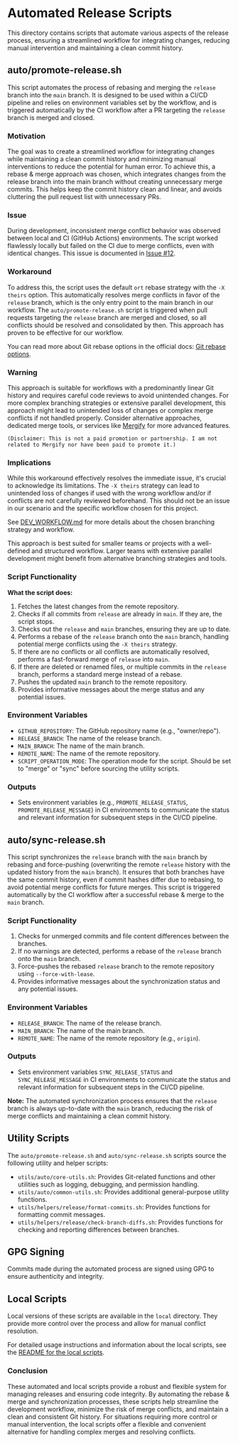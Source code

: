 # Automated Release Scripts

This directory contains scripts that automate various aspects of the release process, ensuring a streamlined
workflow for integrating changes, reducing manual intervention and maintaining a clean commit history.

## auto/promote-release.sh

This script automates the process of rebasing and merging the `release` branch into the `main` branch.
It is designed to be used within a CI/CD pipeline and relies on environment variables set by the workflow,
and is triggered automatically by the CI workflow after a PR targeting the `release` branch is merged and closed.

### Motivation

The goal was to create a streamlined workflow for integrating changes while maintaining a clean commit history
and minimizing manual interventions to reduce the potential for human error. To achieve this, a rebase & merge approach
was chosen, which integrates changes from the release branch into the main branch without creating unnecessary merge commits.
This helps keep the commit history clean and linear, and avoids cluttering the pull request list with unnecessary PRs.

### Issue

During development, inconsistent merge conflict behavior was observed between local and CI (GitHub Actions) environments.
The script worked flawlessly locally but failed on the CI due to merge conflicts, even with identical changes.
This issue is documented in [Issue #12](https://github.com/mustalk/MiniSoccerSimulator/issues/12).

### Workaround

To address this, the script uses the default `ort` rebase strategy with the `-X theirs` option.
This automatically resolves merge conflicts in favor of the `release` branch, which is the only entry point to the main branch in our workflow.
The `auto/promote-release.sh` script is triggered when pull requests targeting the `release` branch are merged and closed,
so all conflicts should be resolved and consolidated by then. This approach has proven to be effective for our workflow.

You can read more about Git rebase options in the official docs: [Git rebase options](https://git-scm.com/docs/git-rebase#_options).

### Warning

This approach is suitable for workflows with a predominantly linear Git history and requires careful code reviews to avoid unintended changes.
For more complex branching strategies or extensive parallel development, this approach might lead to unintended loss of changes or
complex merge conflicts if not handled properly. Consider alternative approaches, dedicated merge tools, or services like [Mergify](https://mergify.com/)
for more advanced features.

`(Disclaimer: This is not a paid promotion or partnership. I am not related to Mergify nor have been paid to promote it.)`

### Implications

While this workaround effectively resolves the immediate issue, it's crucial to acknowledge its limitations. The `-X theirs` strategy can lead to
unintended loss of changes if used with the wrong workflow and/or if conflicts are not carefully reviewed beforehand.
This should not be an issue in our scenario and the specific workflow chosen for this project.

See [DEV_WORKFLOW.md](../../../../DEV_WORKFLOW.md) for more details about the chosen branching strategy and workflow.

This approach is best suited for smaller teams or projects with a well-defined and structured workflow.
Larger teams with extensive parallel development might benefit from alternative branching strategies and tools.

### Script Functionality

**What the script does:**

1.  Fetches the latest changes from the remote repository.
2.  Checks if all commits from `release` are already in `main`. If they are, the script stops.
3.  Checks out the `release` and `main` branches, ensuring they are up to date.
4.  Performs a rebase of the `release` branch onto the `main` branch, handling potential merge conflicts using the `-X theirs` strategy.
5.  If there are no conflicts or all conflicts are automatically resolved, performs a fast-forward merge of `release` into `main`.
6.  If there are deleted or renamed files, or multiple commits in the `release` branch, performs a standard merge instead of a rebase.
7.  Pushes the updated `main` branch to the remote repository.
8.  Provides informative messages about the merge status and any potential issues.

### Environment Variables

*   `GITHUB_REPOSITORY`: The GitHub repository name (e.g., "owner/repo").
*   `RELEASE_BRANCH`: The name of the release branch.
*   `MAIN_BRANCH`: The name of the main branch.
*   `REMOTE_NAME`: The name of the remote repository.
*   `SCRIPT_OPERATION_MODE`: The operation mode for the script. Should be set to "merge" or "sync" before sourcing the utility scripts.

### Outputs

*   Sets environment variables (e.g., `PROMOTE_RELEASE_STATUS`, `PROMOTE_RELEASE_MESSAGE`) in CI environments
    to communicate the status and relevant information for subsequent steps in the CI/CD pipeline.

## auto/sync-release.sh

This script synchronizes the `release` branch with the `main` branch by rebasing
and force-pushing (overwriting the remote `release` history with the updated history from the `main` branch).
It ensures that both branches have the same commit history, even if commit hashes differ due to rebasing,
to avoid potential merge conflicts for future merges.
This script is triggered automatically by the CI workflow after a successful rebase & merge to the `main` branch.

### Script Functionality

1.  Checks for unmerged commits and file content differences between the branches.
2.  If no warnings are detected, performs a rebase of the `release` branch onto the `main` branch.
3.  Force-pushes the rebased `release` branch to the remote repository using `--force-with-lease`.
4.  Provides informative messages about the synchronization status and any potential issues.

### Environment Variables

*   `RELEASE_BRANCH`: The name of the release branch.
*   `MAIN_BRANCH`: The name of the main branch.
*   `REMOTE_NAME`: The name of the remote repository (e.g., `origin`).

### Outputs

*   Sets environment variables `SYNC_RELEASE_STATUS` and `SYNC_RELEASE_MESSAGE` in CI environments to communicate the status and relevant information
    for subsequent steps in the CI/CD pipeline.

**Note:** The automated synchronization process ensures that the `release` branch is always up-to-date with the `main` branch,
reducing the risk of merge conflicts and maintaining a clean commit history.

## Utility Scripts

The `auto/promote-release.sh` and `auto/sync-release.sh` scripts source the following utility and helper scripts:

*   `utils/auto/core-utils.sh`: Provides Git-related functions and other utilities such as logging, debugging, and permission handling.
*   `utils/auto/common-utils.sh`: Provides additional general-purpose utility functions.
*   `utils/helpers/release/format-commits.sh`: Provides functions for formatting commit messages.
*   `utils/helpers/release/check-branch-diffs.sh`: Provides functions for checking and reporting differences between branches.

## GPG Signing

Commits made during the automated process are signed using GPG to ensure authenticity and integrity.

## Local Scripts

Local versions of these scripts are available in the `local` directory.
They provide more control over the process and allow for manual conflict resolution.

For detailed usage instructions and information about the local scripts, see the [README for the local scripts](../local/README.md).

### Conclusion

These automated and local scripts provide a robust and flexible system for managing releases and ensuring code integrity.
By automating the rebase & merge and synchronization processes, these scripts help streamline the development workflow,
minimize the risk of merge conflicts, and maintain a clean and consistent Git history.
For situations requiring more control or manual intervention, the local scripts offer a flexible and convenient alternative
for handling complex merges and resolving conflicts.
